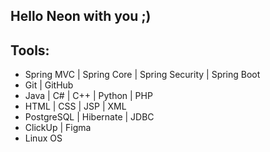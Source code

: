 ## Hello Neon with you ;)

## Tools:
- Spring MVC | Spring Core | Spring Security | Spring Boot
- Git | GitHub
- Java | C# | C++ | Python | PHP
- HTML | CSS | JSP | XML
- PostgreSQL | Hibernate | JDBC
- ClickUp | Figma
- Linux OS
